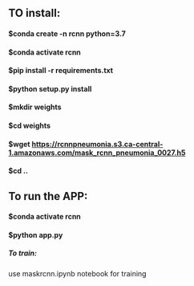 ## TO install:

#### $conda create -n rcnn python=3.7
#### $conda activate rcnn
#### $pip install -r requirements.txt
#### $python setup.py install
#### $mkdir weights
#### $cd weights
#### $wget https://rcnnpneumonia.s3.ca-central-1.amazonaws.com/mask_rcnn_pneumonia_0027.h5
#### $cd ..
## To run the APP:

#### $conda activate rcnn
#### $python app.py



##### To train:

use maskrcnn.ipynb notebook for training

